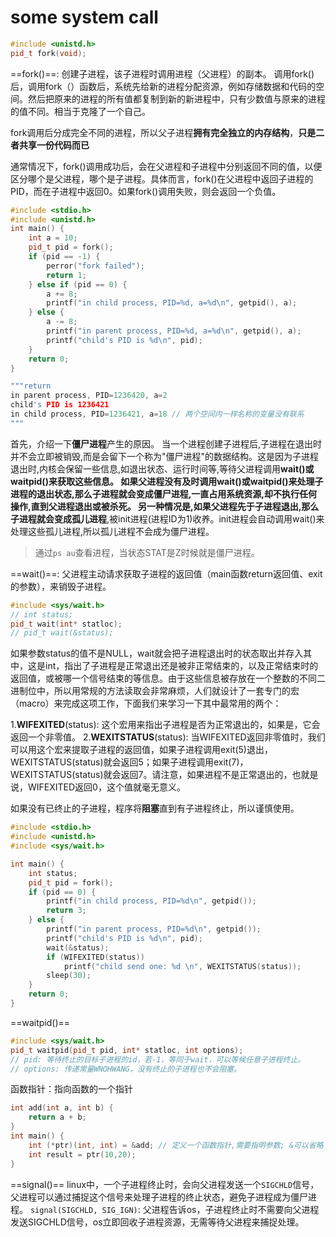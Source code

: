 # some system call

```cpp
#include <unistd.h>
pid_t fork(void);
```

==fork()==: 创建子进程，该子进程时调用进程（父进程）的副本。
调用fork()后，调用fork（）函数后，系统先给新的进程分配资源，例如存储数据和代码的空间。然后把原来的进程的所有值都复制到新的新进程中，只有少数值与原来的进程的值不同。相当于克隆了一个自己。

fork调用后分成完全不同的进程，所以父子进程**拥有完全独立的内存结构**，**只是二者共享一份代码而已**

通常情况下，fork()调用成功后，会在父进程和子进程中分别返回不同的值，以便区分哪个是父进程，哪个是子进程。具体而言，fork()在父进程中返回子进程的PID，而在子进程中返回0。如果fork()调用失败，则会返回一个负值。

```cpp
#include <stdio.h>
#include <unistd.h>
int main() {
    int a = 10;
    pid_t pid = fork();
    if (pid == -1) {
        perror("fork failed");
        return 1;
    } else if (pid == 0) {
        a += 8;
        printf("in child process, PID=%d, a=%d\n", getpid(), a);
    } else {
        a -= 8;
        printf("in parent process, PID=%d, a=%d\n", getpid(), a);
        printf("child's PID is %d\n", pid);
    }
    return 0;
} 

"""return
in parent process, PID=1236420, a=2
child's PID is 1236421
in child process, PID=1236421, a=18 // 两个空间内一样名称的变量没有联系
"""
```

首先，介绍一下**僵尸进程**产生的原因。
当一个进程创建子进程后,子进程在退出时并不会立即被销毁,而是会留下一个称为"僵尸进程"的数据结构。这是因为子进程退出时,内核会保留一些信息,如退出状态、运行时间等,等待父进程调用**wait()**或**waitpid()**来获取这些信息。
如果父进程没有及时调用wait()或waitpid()来处理子进程的退出状态,那么子进程就会变成僵尸进程,一直占用系统资源,却不执行任何操作,直到父进程退出或被杀死。
另一种情况是,如果父进程先于子进程退出,那么子进程就会变成**孤儿进程**,被init进程(进程ID为1)收养。init进程会自动调用wait()来处理这些孤儿进程,所以孤儿进程不会成为僵尸进程。

> 通过`ps au`查看进程，当状态STAT是Z时候就是僵尸进程。

==wait()==: 父进程主动请求获取子进程的返回值（main函数return返回值、exit的参数），来销毁子进程。

```cpp
#include <sys/wait.h>
// int status;
pid_t wait(int* statloc);
// pid_t wait(&status);
```

如果参数status的值不是NULL，wait就会把子进程退出时的状态取出并存入其中，这是int，指出了子进程是正常退出还是被非正常结束的，以及正常结束时的返回值，或被哪一个信号结束的等信息。由于这些信息被存放在一个整数的不同二进制位中，所以用常规的方法读取会非常麻烦，人们就设计了一套专门的宏（macro）来完成这项工作，下面我们来学习一下其中最常用的两个：

1.**WIFEXITED**(status): 这个宏用来指出子进程是否为正常退出的，如果是，它会返回一个非零值。
2.**WEXITSTATUS**(status): 当WIFEXITED返回非零值时，我们可以用这个宏来提取子进程的返回值，如果子进程调用exit(5)退出，WEXITSTATUS(status)就会返回5；如果子进程调用exit(7)，WEXITSTATUS(status)就会返回7。请注意，如果进程不是正常退出的，也就是说，WIFEXITED返回0，这个值就毫无意义。

如果没有已终止的子进程，程序将**阻塞**直到有子进程终止，所以谨慎使用。

```cpp
#include <stdio.h>
#include <unistd.h>
#include <sys/wait.h>

int main() {
    int status;
    pid_t pid = fork();
    if (pid == 0) {
        printf("in child process, PID=%d\n", getpid());
        return 3;
    } else {
        printf("in parent process, PID=%d\n", getpid());
        printf("child's PID is %d\n", pid);
        wait(&status);
        if (WIFEXITED(status))
            printf("child send one: %d \n", WEXITSTATUS(status));
        sleep(30);
    }
    return 0;
}
```

==waitpid()==

```cpp
#include <sys/wait.h>
pid_t waitpid(pid_t pid, int* statloc, int options);
// pid: 等待终止的目标子进程的id，若-1，等同于wait，可以等候任意子进程终止。
// options: 传递常量WNOHWANG，没有终止的子进程也不会阻塞。
```

函数指针：指向函数的一个指针

```c
int add(int a, int b) {
    return a + b;
}
int main() {
    int (*ptr)(int, int) = &add; // 定义一个函数指针,需要指明参数; &可以省略
    int result = ptr(10,20);
}
```

==signal()==
linux中，一个子进程终止时，会向父进程发送一个`SIGCHLD`信号，父进程可以通过捕捉这个信号来处理子进程的终止状态，避免子进程成为僵尸进程。
`signal(SIGCHLD, SIG_IGN)`: 父进程告诉os，子进程终止时不需要向父进程发送SIGCHLD信号，os立即回收子进程资源，无需等待父进程来捕捉处理。